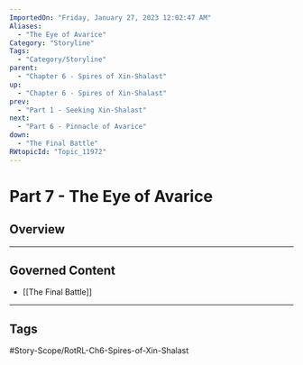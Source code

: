 ```yaml
---
ImportedOn: "Friday, January 27, 2023 12:02:47 AM"
Aliases:
  - "The Eye of Avarice"
Category: "Storyline"
Tags:
  - "Category/Storyline"
parent:
  - "Chapter 6 - Spires of Xin-Shalast"
up:
  - "Chapter 6 - Spires of Xin-Shalast"
prev:
  - "Part 1 - Seeking Xin-Shalast"
next:
  - "Part 6 - Pinnacle of Avarice"
down:
  - "The Final Battle"
RWtopicId: "Topic_11972"
---
```

# Part 7 - The Eye of Avarice
## Overview
---
## Governed Content
- [[The Final Battle]]


---
## Tags
#Story-Scope/RotRL-Ch6-Spires-of-Xin-Shalast

